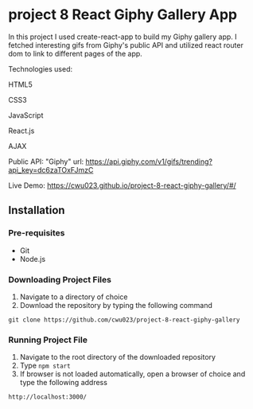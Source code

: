 # project 8 React Giphy Gallery App

In this project I used create-react-app to build my Giphy gallery app. I fetched interesting gifs from Giphy's public API and utilized react router dom to link to different pages of the app.

Technologies used:

HTML5

CSS3

JavaScript

React.js

AJAX

Public API: "Giphy" url: https://api.giphy.com/v1/gifs/trending?api_key=dc6zaTOxFJmzC

Live Demo: https://cwu023.github.io/project-8-react-giphy-gallery/#/

## Installation
### Pre-requisites
- Git
- Node.js

### Downloading Project Files
1. Navigate to a directory of choice
2. Download the repository by typing the following command
```
git clone https://github.com/cwu023/project-8-react-giphy-gallery
```

### Running Project File
1. Navigate to the root directory of the downloaded repository
2. Type `npm start`
3. If browser is not loaded automatically, open a browser of choice and type the following address
```
http://localhost:3000/
